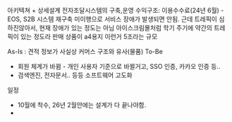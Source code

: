 아키텍쳐 + 상세설계
전자조달시스템의 구축,운영
수익구조: 이용수수료(24년 6월) - EOS, S2B 시스템 재구축 미이행으로 서비스 장애가 발생되면 안됨.
근데 트레픽이 심하진않아서, 현재 장애가 있는 정도는 아님
아이스크림몰처럼 학기 주기에 약간의 트레픽이 있는 정도라
판매 상품이 a4용지 이런거 5조라는 규모

As-Is : 견적 정보가 사실상 커머스 구조와 유사(물품)
To-Be
- 회원 체계가 바뀜 - 개인 사용자 기준으로 바뀔거고, SSO 인증, 카카오 인증 등..
- 검색엔진, 전자문서.. 등등 소프트웨어 고도화

일정
- 10월에 착수, 26년 2월안에는 설계가 다 끝나야함.
- 